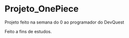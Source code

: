 # Projeto_OnePiece
Projeto feito na semana do 0 ao programador do DevQuest

Feito a fins de estudos.
